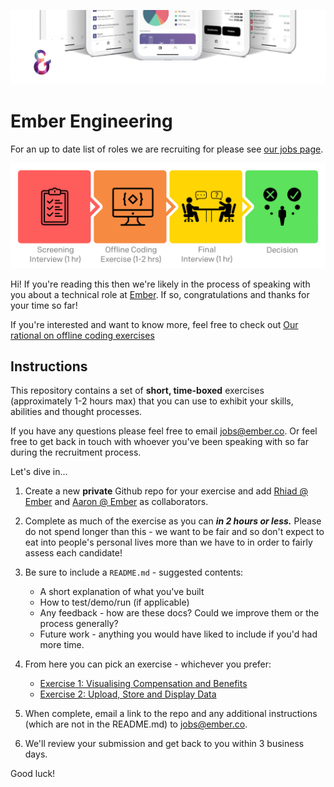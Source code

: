![Ember](assets/header.png?raw=true)

# Ember Engineering

For an up to date list of roles we are recruiting for please see [our jobs page](https://apply.workable.com/emberdigital/#jobs).

![Hiring Process](assets/process.png?raw=true)

Hi! If you're reading this then we're likely in the process of speaking with you about a technical role at [Ember](https://www.ember.co). If so, congratulations and thanks for your time so far!

If you're interested and want to know more, feel free to check out [Our rational on offline coding exercises](RATIONAL.md)

## Instructions

This repository contains a set of **short, time-boxed** exercises (approximately 1-2 hours max) that you can use to exhibit your skills, abilities and thought processes.

If you have any questions please feel free to email jobs@ember.co. Or feel free to get back in touch with whoever you've been speaking with so far during the recruitment process.

Let's dive in...

1. Create a new **private** Github repo for your exercise and add [Rhiad @ Ember](https://github.com/rhiadj) and [Aaron @ Ember](https://github.com/aarshaw) as collaborators.

2. Complete as much of the exercise as you can _**in 2 hours or less.**_ Please do not spend longer than this - we want to be fair and so don't expect to eat into people's personal lives more than we have to in order to fairly assess each candidate!

3. Be sure to include a `README.md` - suggested contents:
    * A short explanation of what you've built
    * How to test/demo/run (if applicable)
    * Any feedback - how are these docs? Could we improve them or the process generally?
    * Future work - anything you would have liked to include if you'd had more time.

4. From here you can pick an exercise - whichever you prefer:
    * [Exercise 1: Visualising Compensation and Benefits](exercise1/README.md)
    * [Exercise 2: Upload, Store and Display Data](exercise2/README.md)

5. When complete, email a link to the repo and any additional instructions (which are not in the README.md) to jobs@ember.co.

6. We'll review your submission and get back to you within 3 business days.

Good luck!





